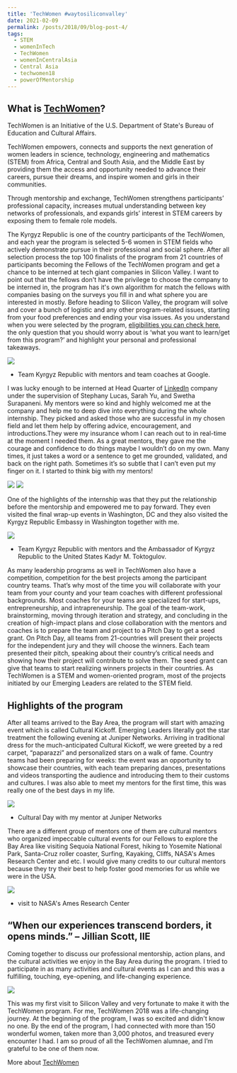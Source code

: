 ```yaml
---
title: 'TechWomen #waytosiliconvalley'
date: 2021-02-09
permalink: /posts/2018/09/blog-post-4/
tags:
  - STEM
  - womenInTech
  - TechWomen
  - womenInCentralAsia
  - Central Asia
  - techwomen18
  - powerOfMentorship
---
```


What is [TechWomen](https://www.techwomen.org/)?
------

TechWomen is an Initiative of the U.S. Department of State's Bureau of Education and Cultural Affairs.

TechWomen empowers, connects and supports the next generation of women leaders in science, technology, engineering and mathematics (STEM) from Africa, Central and South Asia, and the Middle East by providing them the access and opportunity needed to advance their careers, pursue their dreams, and inspire women and girls in their communities.

Through mentorship and exchange, TechWomen strengthens participants’ professional capacity, increases mutual understanding between key networks of professionals, and expands girls’ interest in STEM careers by exposing them to female role models.

The Kyrgyz Republic is one of the country participants of the TechWomen, and each year the program is selected 5-6 women in STEM fields who actively demonstrate pursue in their professional and social sphere. After all selection process the top 100 finalists of the program from 21 countries of participants becoming the Fellows of the TechWomen program and get a chance to be interned at tech giant companies in Silicon Valley. I want to point out that the fellows don't have the privilege to choose the company to be interned in, the program has it's own algorithm for match the fellows with companies basing on the surveys you fill in and what sphere you are interested in mostly. Before heading to Silicon Valley, the program will solve and cover a bunch of logistic and any other program-related issues, starting from your food preferences and ending your visa issues. 
As you understand when you were selected by the program, [eligibilities you can check here](https://www.techwomen.org/participants/eligibility-and-application), the only question that you should worry about is ‘what you want to learn/get from this program?’ and highlight your personal and professional takeaways.

![](/files/TechWomen1.png)
* Team Kyrgyz Republic with mentors and team coaches at Google.

I was lucky enough to be interned at Head Quarter of [LinkedIn](https://www.linkedin.com/feed/) company under the supervision of Stephany Lucas, Sarah Yu, and Swetha Surapaneni. My mentors were so kind and highly welcomed me at the company and help me to deep dive into everything during the whole internship. They picked and asked those who are successful in my chosen field and let them help by offering advice, encouragement, and introductions.They were my insurance whom I can reach out to in real-time at the moment I needed them. As a great mentors, they gave me the courage and confidence to do things maybe I wouldn’t do on my own. Many times, it just takes a word or a sentence to get me grounded, validated, and back on the right path. Sometimes it’s so subtle that I can’t even put my finger on it. I started to think big with my mentors! 

![](/files/TechWomen5.png)
![](/files/TechWomen9.png)

One of the highlights of the internship was that they put the relationship before the mentorship and empowered me to pay forward. They even visited the final wrap-up events in Washington, DC and they also visited the Kyrgyz Republic Embassy in Washington together with me.

![](/files/TechWomen2.png)
* Team Kyrgyz Republic with mentors and the Ambassador of Kyrgyz Republic to the United States Kadyr M. Toktogulov.


As many leadership programs as well in TechWomen also have a competition, competition for the best projects among the participant country teams.  That’s why most of the time you will collaborate with your team from your county and your team coaches with different professional backgrounds. Most coaches for your teams are specialized for start-ups, entrepreneurship, and intrapreneurship. The goal of the team-work, brainstorming, moving through iteration and strategy, and concluding in the creation of high-impact plans and close collaboration with the mentors and coaches is to prepare the team and project to a Pitch Day to get a seed grant. On Pitch Day, all teams from 21-countries will present their projects for the independent jury and they will choose the winners. Each team presented their pitch, speaking about their country’s critical needs and showing how their project will contribute to solve them. The seed grant can give that teams to start realizing winners projects in their countries. As TechWomen is a STEM and women-oriented program, most of the projects initiated by our Emerging Leaders are related to the STEM field. 

Highlights of the program
------

After all teams arrived to the Bay Area, the program will start with amazing event which is called Cultural Kickoff. Emerging Leaders literally got the star treatment the following evening at Juniper Networks.  Arriving in traditional dress for the much-anticipated Cultural Kickoff, we were greeted by a red carpet, “paparazzi” and personalized stars on a walk of fame. Country teams had been preparing for weeks: the event was an opportunity to showcase their countries, with each team preparing dances, presentations and videos transporting the audience and introducing them to their customs and cultures. I was also able to meet my mentors for the first time, this was really one of the best days in my life. 

![](/files/TechWomen3.png)
 * Cultural Day with my mentor at Juniper Networks


There are a different group of mentors one of them are cultural mentors who organized impeccable cultural events for our Fellows to explore the Bay Area like visiting Sequoia National Forest, hiking to Yosemite National Park, Santa-Cruz roller coaster, Surfing, Kayaking, Cliffs, NASA's Ames Research Center and etc. I would give many credits to our cultural mentors because they try their best to help foster good memories for us while we were in the USA.

![](/files/TechWomen6.png)
* visit to NASA's Ames Research Center



“When our experiences transcend borders, it opens minds.” – Jillian Scott, IIE
------

Coming together to discuss our professional mentorship, action plans, and the cultural activities we enjoy in the Bay Area during the program. I tried to participate in as many activities and cultural events as I can and this was a fulfilling, touching, eye-opening, and life-changing experience.

![](/files/TechWomen4.png)

This was my first visit to Silicon Valley and very fortunate to make it with the TechWomen program. For me, TechWomen 2018 was a life-changing journey. At the beginning of the program, I was so excited and didn't know no one. By the end of the program, I had connected with more than 150 wonderful women, taken more than 3,000 photos, and treasured every encounter I had.  I am so proud of all the TechWomen alumnae, and I’m grateful to be one of them now.

More about [TechWomen](https://www.techwomen.org/)
